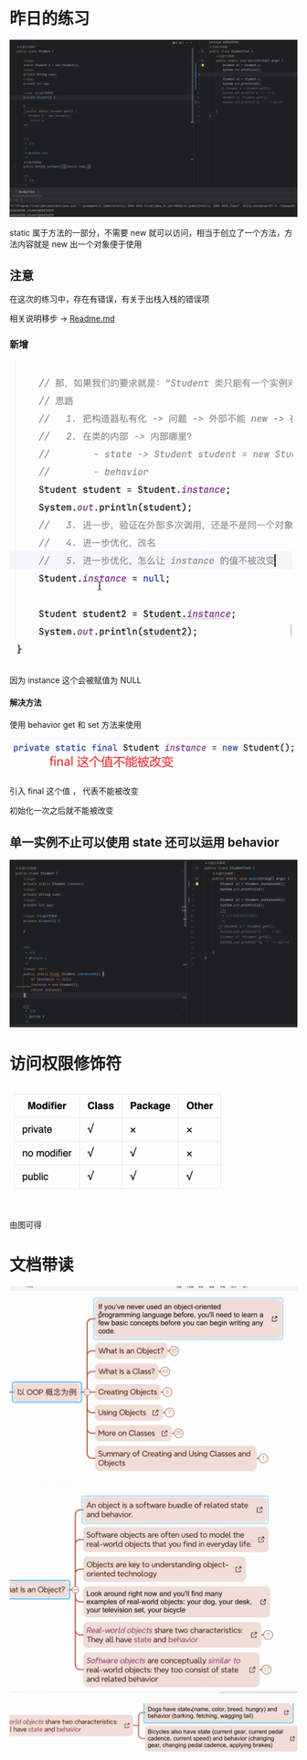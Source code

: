 # 昨日的练习

![img_7.png](..%2FA20240308%2FImage%2Fimg_7.png)

static 属于方法的一部分，不需要 new 就可以访问，相当于创立了一个方法，方法内容就是 new 出一个对象便于使用

## 注意

在这次的练习中，存在有错误，有关于出栈入栈的错误项

相关说明移步 -> [Readme.md](..%2FA20240308%2FReadme.md)

### 新增

![img.png](Image/img.png)

因为 instance 这个会被赋值为 NULL

#### 解决方法

使用 behavior get 和 set 方法来使用

![img_1.png](Image/img_1.png)

引入 final 这个值 ， 代表不能被改变

初始化一次之后就不能被改变

## 单一实例不止可以使用 state 还可以运用 behavior

![img.png](Image/1.png)

# 访问权限修饰符

![img.png](img.png)

由图可得

# 文档带读

![img_1.png](img_1.png)

![img_2.png](img_2.png)

![img_3.png](img_3.png)



